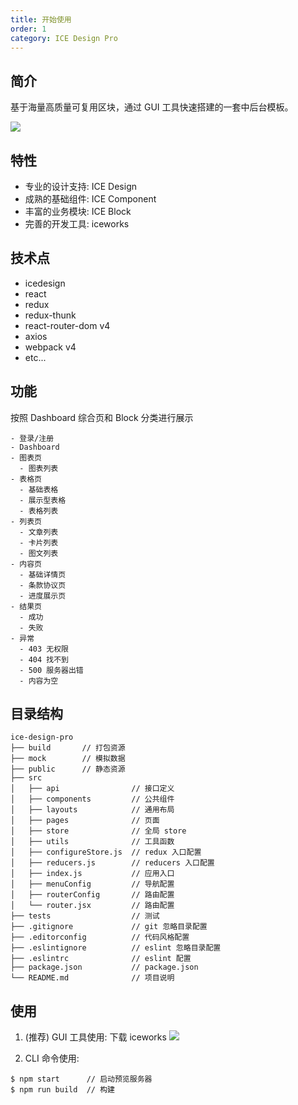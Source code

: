 ```yaml
---
title: 开始使用
order: 1
category: ICE Design Pro
---
```


## 简介

基于海量高质量可复用区块，通过 GUI 工具快速搭建的一套中后台模板。

![](https://img.alicdn.com/tfs/TB1mHIID29TBuNjy0FcXXbeiFXa-1920-1080.png)

## 特性

- 专业的设计支持: ICE Design
- 成熟的基础组件: ICE Component
- 丰富的业务模块: ICE Block
- 完善的开发工具: iceworks

## 技术点

- icedesign
- react
- redux
- redux-thunk
- react-router-dom v4
- axios
- webpack v4
- etc...

## 功能

按照 Dashboard 综合页和 Block 分类进行展示

```
- 登录/注册
- Dashboard
- 图表页
  - 图表列表
- 表格页
  - 基础表格
  - 展示型表格
  - 表格列表
- 列表页
  - 文章列表
  - 卡片列表
  - 图文列表
- 内容页
  - 基础详情页
  - 条款协议页
  - 进度展示页
- 结果页
  - 成功
  - 失败
- 异常
  - 403 无权限
  - 404 找不到
  - 500 服务器出错
  - 内容为空
```

## 目录结构

```
ice-design-pro
├── build       // 打包资源
├── mock        // 模拟数据
├── public      // 静态资源
├── src
│   ├── api                // 接口定义
│   ├── components         // 公共组件
│   ├── layouts            // 通用布局
│   ├── pages              // 页面
│   ├── store              // 全局 store
│   ├── utils              // 工具函数
│   ├── configureStore.js  // redux 入口配置
│   ├── reducers.js        // reducers 入口配置
│   ├── index.js           // 应用入口
│   ├── menuConfig         // 导航配置
│   ├── routerConfig       // 路由配置
│   └── router.jsx         // 路由配置
├── tests                  // 测试
├── .gitignore             // git 忽略目录配置
├── .editorconfig          // 代码风格配置
├── .eslintignore          // eslint 忽略目录配置
├── .eslintrc              // eslint 配置
├── package.json           // package.json
└── README.md              // 项目说明
```

## 使用

1.  (推荐) GUI 工具使用: 下载 iceworks
    ![](https://img.alicdn.com/tfs/TB1v7FtEh9YBuNjy0FfXXXIsVXa-954-684.png)

2.  CLI 命令使用:

```
$ npm start      // 启动预览服务器
$ npm run build  // 构建
```
